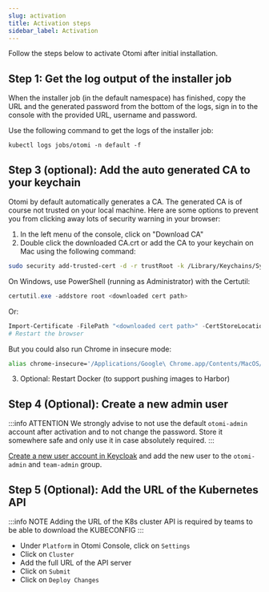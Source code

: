 ```yaml
---
slug: activation
title: Activation steps
sidebar_label: Activation
---
```


Follow the steps below to activate Otomi after initial installation.

## Step 1: Get the log output of the installer job

When the installer job (in the default namespace) has finished, copy the URL and the generated password from the bottom of the logs, sign in to the console with the provided URL, username and password.

Use the following command to get the logs of the installer job:

```
kubectl logs jobs/otomi -n default -f
```

## Step 3 (optional): Add the auto generated CA to your keychain

Otomi by default automatically generates a CA. The generated CA is of course not trusted on your local machine. Here are some options to prevent you from clicking away lots of security warning in your browser:

1. In the left menu of the console, click on "Download CA"
2. Double click the downloaded CA.crt or add the CA to your keychain on Mac using the following command:

```bash
sudo security add-trusted-cert -d -r trustRoot -k /Library/Keychains/System.keychain ~/Downloads/ca.crt
```

On Windows, use PowerShell (running as Administrator) with the Certutil:

```powershell
certutil.exe -addstore root <downloaded cert path>
```

Or:

```powershell
Import-Certificate -FilePath "<downloaded cert path>" -CertStoreLocation Cert:\LocalMachine\Root
# Restart the browser
```

But you could also run Chrome in insecure mode:

```bash
alias chrome-insecure='/Applications/Google\ Chrome.app/Contents/MacOS/Google\ Chrome --ignore-certificate-errors --ignore-urlfetcher-cert-requests &> /dev/null'
```

3. Optional: Restart Docker (to support pushing images to Harbor)


## Step 4 (Optional): Create a new admin user

:::info ATTENTION
We strongly advise to not use the default `otomi-admin` account after activation and to not change the password. Store it somewhere safe and only use it in case absolutely required.
:::

[Create a new user account in Keycloak](/docs/apps/keycloak#create-a-user-in-keycloak) and add the new user to the `otomi-admin` and `team-admin` group.

## Step 5 (Optional): Add the URL of the Kubernetes API

:::info NOTE
Adding the URL of the K8s cluster API is required by teams to be able to download the KUBECONFIG
:::

- Under `Platform` in Otomi Console, click on `Settings`
- Click on `Cluster`
- Add the full URL of the API server
- Click on `Submit`
- Click on `Deploy Changes`
